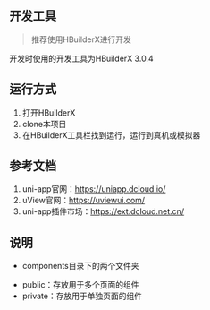 ## 开发工具

> 推荐使用HBuilderX进行开发

开发时使用的开发工具为HBuilderX 3.0.4

## 运行方式

1. 打开HBuilderX
2. clone本项目
3. 在HBuilderX工具栏找到运行，运行到真机或模拟器

## 参考文档

1. uni-app官网：https://uniapp.dcloud.io/
2. uView官网：https://uviewui.com/
3. uni-app插件市场：https://ext.dcloud.net.cn/

## 说明
- components目录下的两个文件夹
* public：存放用于多个页面的组件
* private：存放用于单独页面的组件
